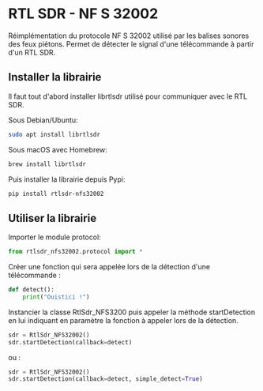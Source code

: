 # RTL SDR - NF S 32002

Réimplémentation du protocole NF S 32002 utilisé par les balises sonores des feux piétons. Permet de détecter le signal d'une télécommande à partir d'un RTL SDR.

## Installer la librairie

Il faut tout d'abord installer librtlsdr utilisé pour communiquer avec le RTL SDR. 

Sous Debian/Ubuntu:

```bash
sudo apt install librtlsdr
```

Sous macOS avec Homebrew:

```bash
brew install librtlsdr
```

Puis installer la librairie depuis Pypi:

```bash
pip install rtlsdr-nfs32002
```

## Utiliser la librairie

Importer le module protocol:

```python
from rtlsdr_nfs32002.protocol import *
```

Créer une fonction qui sera appelée lors de la détection d'une télécommande :

```python
def detect():
    print("Ouistici !")
```

Instancier la classe RtlSdr_NFS3200 puis appeler la méthode startDetection en lui indiquant en paramètre la fonction à appeler lors de la détection.

```python
sdr = RtlSdr_NFS32002()
sdr.startDetection(callback=detect)
```
ou :
```python
sdr = RtlSdr_NFS32002()
sdr.startDetection(callback=detect, simple_detect=True)
```
